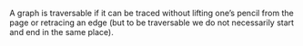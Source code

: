 A graph is traversable if it can be traced without lifting one’s pencil
from the page or retracing an edge (but to be traversable we do not
necessarily start and end in the same place).
